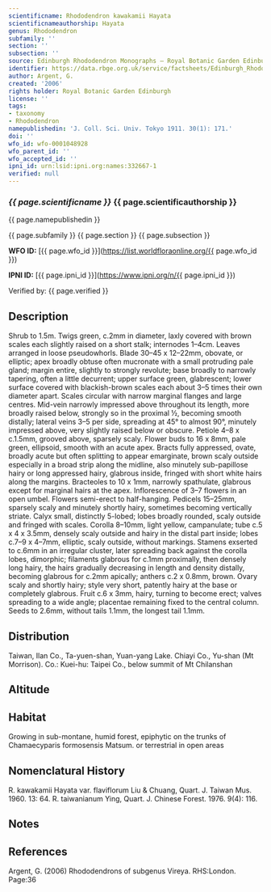 ```yaml
---
scientificname: Rhododendron kawakamii Hayata
scientificnameauthorship: Hayata
genus: Rhododendron
subfamily: ''
section: ''
subsection: ''
source: Edinburgh Rhododendron Monographs – Royal Botanic Garden Edinburgh
identifier: https://data.rbge.org.uk/service/factsheets/Edinburgh_Rhododendron_Monographs.xhtml
author: Argent, G.
created: '2006'
rights holder: Royal Botanic Garden Edinburgh
license: ''
tags:
- taxonomy
- Rhododendron
namepublishedin: 'J. Coll. Sci. Univ. Tokyo 1911. 30(1): 171.'
doi: ''
wfo_id: wfo-0001048928
wfo_parent_id: ''
wfo_accepted_id: ''
ipni_id: urn:lsid:ipni.org:names:332667-1
verified: null
---
```

### _{{ page.scientificname }}_ {{ page.scientificauthorship }}
 {{ page.namepublishedin }}

{{ page.subfamily }} {{ page.section }} {{ page.subsection }}

**WFO ID:** [{{ page.wfo_id }}](https://list.worldfloraonline.org/{{ page.wfo_id }})

**IPNI ID:** [{{ page.ipni_id }}](https://www.ipni.org/n/{{ page.ipni_id }})

Verified by: {{ page.verified }}



## Description
Shrub to 1.5m. Twigs green, c.2mm in diameter, laxly covered with brown scales each slightly raised on a short stalk; internodes 1–4cm. Leaves arranged in loose pseudo­whorls. Blade 30–45 x 12–22mm, obovate, or elliptic; apex broadly obtuse often mucronate with a small protruding pale gland; margin entire, slightly to strongly revolute; base broadly to narrowly tapering, often a little decurrent; upper surface green, glabrescent; lower surface covered with blackish-brown scales each about 3–5 times their own diameter apart. Scales circular with narrow marginal flanges and large centres. Mid-vein narrowly impressed above throughout its length, more broadly raised below, strongly so in the proximal ½, becoming smooth distally; lateral veins 3–5 per side, spreading at 45° to almost 90°, minutely impressed above, very slightly raised below or obscure. Petiole 4–8 x c.1.5mm, grooved above, sparsely scaly. Flower buds to 16 x 8mm, pale green, ellipsoid, smooth with an acute apex. Bracts fully appressed, ovate, broadly acute but often splitting to appear emarginate, brown scaly outside especially in a broad strip along the midline, also minutely sub-papillose hairy or long appressed hairy, glabrous inside, fringed with short white hairs along the margins. Bracteoles to 10 x 1mm, narrowly spathulate, glabrous except for marginal hairs at the apex. Inflorescence of 3–7 flowers in an open umbel. Flowers semi-erect to half-hanging. Pedicels 15–25mm, sparsely scaly and minutely shortly hairy, sometimes becoming vertically striate. Calyx small, distinctly 5-lobed; lobes broadly rounded, scaly outside and fringed with scales. Corolla 8–10mm, light yellow, campanulate; tube c.5 x 4 x 3.5mm, densely scaly outside and hairy in the distal part inside; lobes c.7–9 x 4–7mm, elliptic, scaly outside, without markings. Stamens exserted to c.6mm in an irregular cluster, later spreading back against the corolla lobes, dimorphic; filaments glabrous for c.1mm proximally, then densely long hairy, the hairs gradually decreasing in length and density distally, becoming glabrous for c.2mm apically; anthers c.2 x 0.8mm, brown. Ovary scaly and shortly hairy; style very short, patently hairy at the base or completely glabrous. Fruit c.6 x 3mm, hairy, turning to become erect; valves spreading to a wide angle; placentae remaining fixed to the central column. Seeds to 2.6mm, without tails 1.1mm, the longest tail 1.1mm.

## Distribution
Taiwan, Ilan Co., Ta-yuen-shan, Yuan-yang Lake. Chiayi Co., Yu-shan (Mt Morrison). Co.: Kuei-hu: Taipei Co., below summit of Mt Chilanshan

## Altitude


## Habitat
Growing in sub-montane, humid forest, epiphytic on the trunks of Chamaecyparis formosensis Matsum. or terrestrial in open areas

## Nomenclatural History
R. kawakamii Hayata var. flaviflorum Liu & Chuang, Quart. J. Taiwan Mus. 1960. 13: 64. R. taiwanianum Ying, Quart. J. Chinese Forest. 1976. 9(4): 116.
                       
## Notes


## References

Argent, G. (2006) Rhododendrons of subgenus Vireya. RHS:London. Page:36
